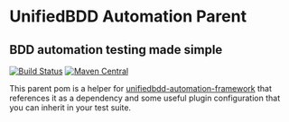 # UnifiedBDD Automation Parent

## BDD automation testing made simple
[![Build Status](https://travis-ci.org/kripaliz/unifiedbdd-automation-parent.svg?branch=master)](https://travis-ci.org/kripaliz/unifiedbdd-automation-parent)
[![Maven Central](https://maven-badges.herokuapp.com/maven-central/com.github.kripaliz/unifiedbdd-automation-parent/badge.svg)](https://maven-badges.herokuapp.com/maven-central/com.github.kripaliz/unifiedbdd-automation-parent)

This parent pom is a helper for [unifiedbdd-automation-framework](https://github.com/kripaliz/unifiedbdd-automation-framework) that references it as a dependency and some useful plugin configuration that you can inherit in your test suite.
